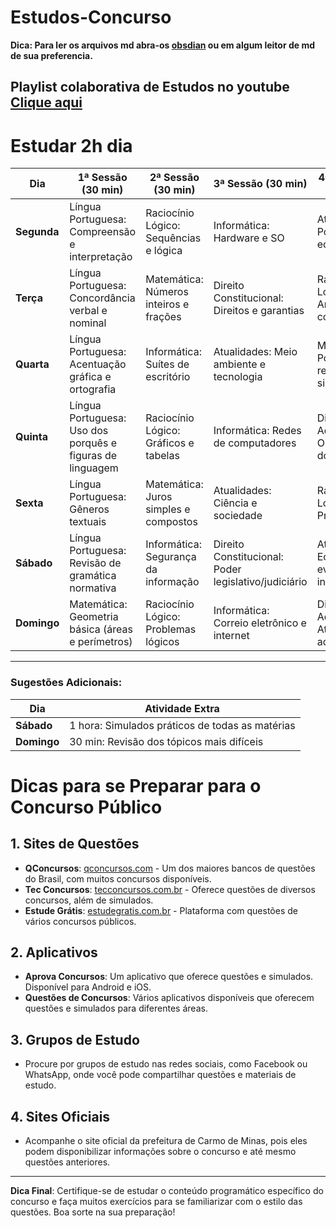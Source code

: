 # Estudos-Concurso
**Dica: Para ler os arquivos md abra-os [obsdian](https://obsidian.md/) ou em algum leitor de md de sua preferencia.**
## Playlist colaborativa de Estudos no youtube [Clique aqui](https://www.youtube.com/playlist?list=PLdKWRMG0YzNuLCnFAUZUZNqwVsuCW8Oy6)


# Estudar 2h dia

| **Dia**       | **1ª Sessão (30 min)**                               | **2ª Sessão (30 min)**                    | **3ª Sessão (30 min)**                           | **4ª Sessão (30 min)**                              |
|---------------|------------------------------------------------------|-------------------------------------------|--------------------------------------------------|-----------------------------------------------------|
| **Segunda**   | Língua Portuguesa: Compreensão e interpretação        | Raciocínio Lógico: Sequências e lógica     | Informática: Hardware e SO                       | Atualidades: Política e economia                    |
| **Terça**     | Língua Portuguesa: Concordância verbal e nominal      | Matemática: Números inteiros e frações     | Direito Constitucional: Direitos e garantias     | Raciocínio Lógico: Análise combinatória             |
| **Quarta**    | Língua Portuguesa: Acentuação gráfica e ortografia    | Informática: Suítes de escritório          | Atualidades: Meio ambiente e tecnologia          | Matemática: Porcentagem e regra de três simples     |
| **Quinta**    | Língua Portuguesa: Uso dos porquês e figuras de linguagem | Raciocínio Lógico: Gráficos e tabelas     | Informática: Redes de computadores               | Direito Administrativo: Organização do Estado       |
| **Sexta**     | Língua Portuguesa: Gêneros textuais                   | Matemática: Juros simples e compostos      | Atualidades: Ciência e sociedade                 | Raciocínio Lógico: Probabilidade                    |
| **Sábado**    | Língua Portuguesa: Revisão de gramática normativa     | Informática: Segurança da informação       | Direito Constitucional: Poder legislativo/judiciário | Atualidades: Economia e eventos internacionais     |
| **Domingo**   | Matemática: Geometria básica (áreas e perímetros)     | Raciocínio Lógico: Problemas lógicos       | Informática: Correio eletrônico e internet       | Direito Administrativo: Atos administrativos        |

---


### Sugestões Adicionais:

| **Dia**       | **Atividade Extra**                                  |
|---------------|------------------------------------------------------|
| **Sábado**    | 1 hora: Simulados práticos de todas as matérias       |
| **Domingo**   | 30 min: Revisão dos tópicos mais difíceis             |

# Dicas para se Preparar para o Concurso Público

## 1. Sites de Questões
- **QConcursos**: [qconcursos.com](https://www.qconcursos.com) - Um dos maiores bancos de questões do Brasil, com muitos concursos disponíveis.
- **Tec Concursos**: [tecconcursos.com.br](https://www.tecconcursos.com.br) - Oferece questões de diversos concursos, além de simulados.
- **Estude Grátis**: [estudegratis.com.br](https://www.estudegratis.com.br) - Plataforma com questões de vários concursos públicos.

## 2. Aplicativos
- **Aprova Concursos**: Um aplicativo que oferece questões e simulados. Disponível para Android e iOS.
- **Questões de Concursos**: Vários aplicativos disponíveis que oferecem questões e simulados para diferentes áreas.

## 3. Grupos de Estudo
- Procure por grupos de estudo nas redes sociais, como Facebook ou WhatsApp, onde você pode compartilhar questões e materiais de estudo.

## 4. Sites Oficiais
- Acompanhe o site oficial da prefeitura de Carmo de Minas, pois eles podem disponibilizar informações sobre o concurso e até mesmo questões anteriores.

---

**Dica Final**: Certifique-se de estudar o conteúdo programático específico do concurso e faça muitos exercícios para se familiarizar com o estilo das questões. Boa sorte na sua preparação!
